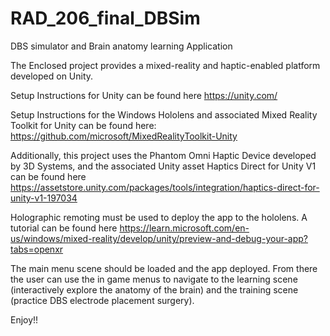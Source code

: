 # RAD_206_final_DBSim
 DBS simulator and Brain anatomy learning Application

 The Enclosed project provides a mixed-reality and haptic-enabled platform developed on Unity.

 Setup Instructions for Unity can be found here https://unity.com/

 Setup Instructions for the Windows Hololens and associated Mixed Reality Toolkit for Unity can be found here: https://github.com/microsoft/MixedRealityToolkit-Unity

 Additionally, this project uses the Phantom Omni Haptic Device developed by 3D Systems, and the associated Unity asset Haptics Direct for Unity V1 can be found here https://assetstore.unity.com/packages/tools/integration/haptics-direct-for-unity-v1-197034

 Holographic remoting must be used to deploy the app to the hololens. A tutorial can be found here https://learn.microsoft.com/en-us/windows/mixed-reality/develop/unity/preview-and-debug-your-app?tabs=openxr

 The main menu scene should be loaded and the app deployed. From there the user can use the in game menus to navigate to the learning scene (interactively explore the anatomy of the brain) and the training scene (practice DBS electrode placement surgery).

 Enjoy!!
